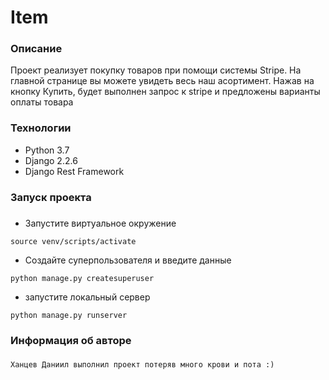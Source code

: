 # Item
### Описание
Проект реализует покупку товаров при помощи системы Stripe. На главной странице вы можете увидеть весь наш асортимент. 
Нажав на кнопку Купить, будет выполнен запрос к stripe и предложены варианты оплаты товара
### Технологии
- Python 3.7
- Django 2.2.6
- Django Rest Framework
###
### Запуск проекта
###

- Запустите виртуальное окружение
```
source venv/scripts/activate
```
- Создайте суперпользователя и введите данные
```
python manage.py createsuperuser
```
- запустите локальный сервер
```
python manage.py runserver
```
###
### Информация об авторе
###
```
Ханцев Даниил выполнил проект потеряв много крови и пота :)
```